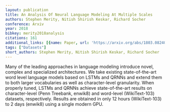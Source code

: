 ```yaml
---
layout: publication
title: An Analysis Of Neural Language Modeling At Multiple Scales
authors: Stephen Merity, Nitish Shirish Keskar, Richard Socher
conference: Arxiv
year: 2018
bibkey: merity2018analysis
citations: 161
additional_links: [{name: Paper, url: 'https://arxiv.org/abs/1803.08240'}]
tags: ["Datasets"]
short_authors: Stephen Merity, Nitish Shirish Keskar, Richard Socher
---
```

Many of the leading approaches in language modeling introduce novel, complex
and specialized architectures. We take existing state-of-the-art word level
language models based on LSTMs and QRNNs and extend them to both larger
vocabularies as well as character-level granularity. When properly tuned, LSTMs
and QRNNs achieve state-of-the-art results on character-level (Penn Treebank,
enwik8) and word-level (WikiText-103) datasets, respectively. Results are
obtained in only 12 hours (WikiText-103) to 2 days (enwik8) using a single
modern GPU.